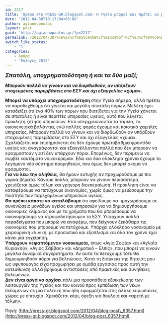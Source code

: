 ```yaml
---
id: 2217
title: 'Άρθρο στο PRESS-GR.blogspot.com: Η Υγεία μπορεί και πρέπει να βελτιωθεί άμεσα…'
date: '2012-04-30T10:17:04+03:00'
author: agiannopoulos
layout: post
guid: 'http://agiannopoulos.gr/?p=2217'
permalink: /2012/04/30/%ce%ac%cf%81%ce%b8%cf%81%ce%bf-%cf%83%cf%84%ce%bf-press-gr-blogspot-com-%ce%b7-%cf%85%ce%b3%ce%b5%ce%af%ce%b1-%ce%bc%cf%80%ce%bf%cf%81%ce%b5%ce%af-%ce%ba%ce%b1%ce%b9-%cf%80%cf%81%ce%ad%cf%80%ce%b5/
switch_like_status:
    - '1'
categories:
    - Άρθρα
    - 'Εκλογές 2012'
---
```


***<span style="font-size:large;padding:0;margin:0;">Σπατάλη, υποχρηματοδότηση ή και τα δύο μαζί;</span>***

***Μπορούν πολλά να γίνουν και να διορθωθούν, αν υπάρξουν στοχευμένες παρεμβάσεις στο ΕΣΥ και όχι εξαγγελίες «χύμα».***  
  
**Μπορεί να υπάρχει υποχρηματοδότηση** στην Υγεία σήμερα, αλλά πρέπει να παραδεχθούμε ότι γίνεται και μεγάλη σπατάλη πόρων. Μελέτη έχει καταδείξει ότι ένα 40% των πόρων που διατίθεται για την Υγεία χάνεται σε σπατάλες ή είναι περιττές υπηρεσίες υγείας, αυτό που λέγεται προκλητή ζήτηση υπηρεσιών. Ετσι υπερχρεώνονται τα ταμεία, τα οικογενειακά βαλάντια, ενώ πολλές φορές έχουμε και ποιοτικά χαμηλές υπηρεσίες. Μπορούν πολλά να γίνουν και να διορθωθούν αν υπάρξουν στοχευμένες παρεμβάσεις στο ΕΣΥ και όχι εξαγγελίες «χύμα». Σχολιάζεται και επισημαίνεται ότι δεν έχουμε πρωτοβάθμια φροντίδα υγείας και αναγράφονται και εξαγγέλλονται πολλά που δεν μπορούν να εφαρμοστούν γιατί δεν υπάρχουν πόροι. Επομένως, δεν περιμένω να συμβεί «αυτόματο νοικοκύρεμα». Εδώ και δύο ολόκληρα χρόνια έχουμε το λεγόμενο νέο σύστημα προμηθειών, που όμως δεν μπορεί ακόμα να εφαρμοστεί.  
**Για να λέω την αλήθεια,** θα ήμουν ευτυχής αν προχωρούσαμε με πιο γοργά βήματα. Κάναμε πολλά, μπορούν να γίνουν περισσότερα, χρειάζεται όμως τόλμη και γρήγορη διεκπεραίωση. Η πρόκληση είναι να καταφέρουμε να πετύχουμε οικονομίες, χωρίς όμως να μειώσουμε την ποιότητα των παρεχομένων υπηρεσιών υγείας.  
**Θα πρέπει κάποτε να καταλάβουμε** ότι οφείλουμε να προχωρήσουμε σε συνενώσεις μονάδων υγείας και υπηρεσιών για να δημιουργήσουμε οικονομίες κλίμακος και με τα χρήματα που θα μπορέσουμε να οικονομήσουμε να «τροφοδοτήσουμε» το ΕΣΥ. Υπάρχουν πολλά παραδείγματα που μπορώ να αναφέρω, που δείχνουν ξεκάθαρα τις οικονομίες που μπορούμε να πετύχουμε. Υπάρχει ολόκληρο νοσοκομείο με χειρουργική κλινική, με προσωπικό και εξοπλισμό και όλο τον χρόνο έχει κάνει μία εγχείρηση.  
**Υπάρχουν «εφαπτόμενα» νοσοκομεία,** όπως «Αγία Σοφία» και «Αγλαΐα Κυριακού», «Αγιος Σάββας» και «Δημοτικό – Ελπίς», που μπορεί να γίνουν μεγάλα δυναμικά συγκροτήματα. Αν αυτά τα πετύχουμε τότε θα δημιουργηθούν πόροι για βελτιώσεις. Κατά τη διάρκεια της θητείας μου ως υφυπουργός είχα προχωρήσει με ομάδα εργασίας προς αυτή την κατεύθυνση αλλά βρήκαμε αντιστάσεις από πρακτικές και συνήθειες βολεμένων.  
**Δεν είναι αργά να αρχίσει** πάλι μια προσπάθεια εξοικείωσης των λειτουργών της Υγείας και του κοινού προς εμπέδωση των νέων δεδομένων σε μια πολιτική που ήδη εφαρμόζεται στις άλλες ευρωπαϊκές χώρες με επιτυχία. Χρειάζεται κέφι, όρεξη για δουλειά και «αρετή με τόλμη».

Πηγή: [http://press-gr.blogspot.com/2012/04/blog-post\_6357.html](http://press-gr.blogspot.com/2012/04/blog-post_6357.html)